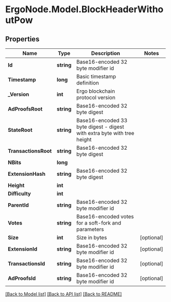 # ErgoNode.Model.BlockHeaderWithoutPow

## Properties

Name | Type | Description | Notes
------------ | ------------- | ------------- | -------------
**Id** | **string** | Base16-encoded 32 byte modifier id | 
**Timestamp** | **long** | Basic timestamp definition | 
**_Version** | **int** | Ergo blockchain protocol version | 
**AdProofsRoot** | **string** | Base16-encoded 32 byte digest | 
**StateRoot** | **string** | Base16-encoded 33 byte digest - digest with extra byte with tree height | 
**TransactionsRoot** | **string** | Base16-encoded 32 byte digest | 
**NBits** | **long** |  | 
**ExtensionHash** | **string** | Base16-encoded 32 byte digest | 
**Height** | **int** |  | 
**Difficulty** | **int** |  | 
**ParentId** | **string** | Base16-encoded 32 byte modifier id | 
**Votes** | **string** | Base16-encoded votes for a soft-fork and parameters | 
**Size** | **int** | Size in bytes | [optional] 
**ExtensionId** | **string** | Base16-encoded 32 byte modifier id | [optional] 
**TransactionsId** | **string** | Base16-encoded 32 byte modifier id | [optional] 
**AdProofsId** | **string** | Base16-encoded 32 byte modifier id | [optional] 

[[Back to Model list]](../README.md#documentation-for-models) [[Back to API list]](../README.md#documentation-for-api-endpoints) [[Back to README]](../README.md)

